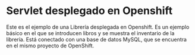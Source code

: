 # Servlet desplegado en Openshift
Este es el ejemplo de una Librería desplegada en Openshift. Es un ejemplo básico en el que se introducen libros y se muestra el 
inventario de la librería. Está conectado con una base de datos MySQL, que se encuentra en el mismo proyecto de OpenShift. 
